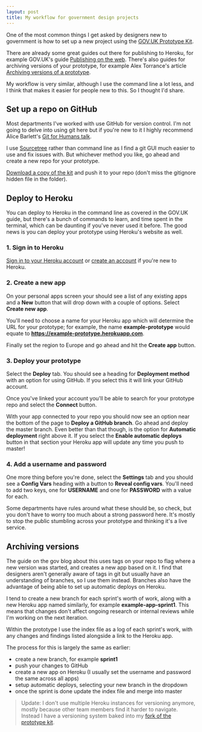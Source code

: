 ```yaml
---
layout: post
title: My workflow for government design projects
---
```


One of the most common things I get asked by designers new to government is how to set up a new project using the [GOV.UK Prototype Kit](https://govuk-prototype-kit.herokuapp.com/docs).

There are already some great guides out there for publishing to Heroku, for example GOV.UK's guide [Publishing on the web](https://govuk-prototype-kit.herokuapp.com/docs/publishing-on-heroku). There's also guides for archiving versions of your prototype, for example Alex Torrance's article [Archiving versions of a prototype](https://designnotes.blog.gov.uk/2016/05/13/archiving-versions-of-a-prototype/).

My workflow is very similar, although I use the command line a lot less, and I think that makes it easier for people new to this. So I thought I'd share.

## Set up a repo on GitHub
Most departments I've worked with use GitHub for version control. I'm not going to delve into using git here but if you're new to it I highly recommend Alice Barlett's [Git for Humans talk](https://www.youtube.com/watch?v=eWxxfttcMts).

I use [Sourcetree](https://www.sourcetreeapp.com) rather than command line as I find a git GUI much easier to use and fix issues with. But whichever method you like, go ahead and create a new repo for your prototype.

[Download a copy of the kit](https://govuk-prototype-kit.herokuapp.com/docs/install) and push it to your repo (don't miss the gitignore hidden file in the folder).

## Deploy to Heroku
You can deploy to Heroku in the command line as covered in the GOV.UK guide, but there's a bunch of commands to learn, and time spent in the terminal, which can be daunting if you've never used it before. The good news is you can deploy your prototype using Heroku's website as well.

### 1. Sign in to Heroku
[Sign in to your Heroku account](https://id.heroku.com/login) or [create an account](https://signup.heroku.com) if you're new to Heroku.

### 2. Create a new app
On your personal apps screen your should see a list of any existing apps and a **New** button that will drop down with a couple of options. Select **Create new app**.

You'll need to choose a name for your Heroku app which will determine the URL for your prototype; for example, the name **example-prototype** would equate to **https://example-prototype.herokuapp.com**.

Finally set the region to Europe and go ahead and hit the **Create app** button.

### 3. Deploy your prototype
Select the **Deploy** tab. You should see a heading for **Deployment method** with an option for using GitHub. If you select this it will link your GitHub account.

Once you've linked your account you'll be able to search for your prototype repo and select the **Connect** button.

With your app connected to your repo you should now see an option near the bottom of the page to **Deploy a GitHub branch**. Go ahead and deploy the master branch. Even better than that though, is the option for **Automatic deployment** right above it. If you select the **Enable automatic deploys** button in that section your Heroku app will update any time you push to master!

### 4. Add a username and password
One more thing before you're done, select the **Settings** tab and you should see a **Config Vars** heading with a button to **Reveal config vars**. You'll need to add two keys, one for **USERNAME** and one for **PASSWORD** with a value for each.

Some departments have rules around what these should be, so check, but you don't have to worry too much about a strong password here. It's mostly to stop the public stumbling across your prototype and thinking it's a live service.

## Archiving versions
The guide on the gov blog about this uses tags on your repo to flag where a new version was started, and creates a new app based on it. I find that designers aren't generally aware of tags in git but usually have an understanding of branches, so I use them instead. Branches also have the advantage of being able to set up automatic deploys on Heroku.

I tend to create a new branch for each sprint's worth of work, along with a new Heroku app named similarly, for example **example-app-sprint1**. This means that changes don't affect ongoing research or internal reviews while I'm working on the next iteration.

Within the prototype I use the index file as a log of each sprint's work, with any changes and findings listed alongside a link to the Heroku app.

The process for this is largely the same as earlier:
* create a new branch, for example **sprint1**
* push your changes to GitHub
* create a new app on Heroku (I usually set the username and password the same across all apps)
* setup automatic deploys, selecting your new branch in the dropdown
* once the sprint is done update the index file and merge into master

> Update: I don't use multiple Heroku instances for versioning anymore, mostly because other team members find it harder to navigate. Instead I have a versioning system baked into my [fork of the prototype kit](/Prototype-Kit-Fork/).
